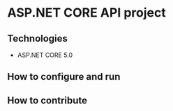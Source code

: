 # ASP.NET CORE API project
## Technologies
- ASP.NET CORE 5.0
## How to configure and run
## How to contribute
